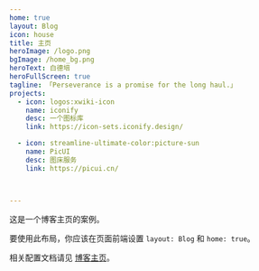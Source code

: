 ```yaml
---
home: true
layout: Blog
icon: house
title: 主页
heroImage: /logo.png
bgImage: /home_bg.png
heroText: 白德培
heroFullScreen: true
tagline: 「Perseverance is a promise for the long haul.」
projects:
  - icon: logos:xwiki-icon
    name: iconify
    desc: 一个图标库
    link: https://icon-sets.iconify.design/

  - icon: streamline-ultimate-color:picture-sun
    name: PicUI
    desc: 图床服务
    link: https://picui.cn/



---
```


这是一个博客主页的案例。

要使用此布局，你应该在页面前端设置 `layout: Blog` 和 `home: true`。

相关配置文档请见 [博客主页](https://theme-hope.vuejs.press/zh/guide/blog/home.html)。
